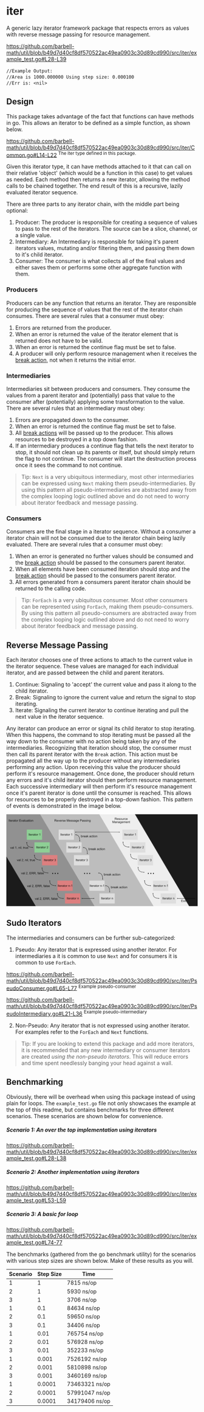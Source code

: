 # iter

A generic lazy iterator framework package that respects errors as values with
reverse message passing for resource management.

https://github.com/barbell-math/util/blob/b49d7d40cf8df570522ac49ea0903c30d89cd990/src/iter/example_test.go#L28-L39
```
//Example Output:
//Area is 1000.000000 Using step size: 0.000100
//Err is: <nil>
```

## Design

This package takes advantage of the fact that functions can have methods in go.
This allows an iterator to be defined as a simple function, as shown below.

https://github.com/barbell-math/util/blob/b49d7d40cf8df570522ac49ea0903c30d89cd990/src/iter/Common.go#L14-L22
<sup>The iter type defined in this package.</sup>

Given this iterator type, it can have methods attached to it that can call on
their relative 'object' (which would be a function in this case) to get values
as needed. Each method then returns a new iterator, allowing the method calls to
be chained together. The end result of this is a recursive, lazily evaluated
iterator sequence.

There are three parts to any iterator chain, with the middle part being
optional:

1. Producer: The producer is responsible for creating a sequence of values to
pass to the rest of the iterators. The source can be a slice, channel, or a
single value.
1. Intermediary: An Intermediary is responsible for taking it's parent iterators
values, mutating and/or filtering them, and passing them down to it's child
iterator.
1. Consumer: The consumer is what collects all of the final values and either
saves them or performs some other aggregate function with them.

### Producers

Producers can be any function that returns an iterator. They are responsible for
producing the sequence of values that the rest of the iterator chain consumes.
There are several rules that a consumer must obey:

1. Errors are returned from the producer. 
1. When an error is returned the value of the iterator element that is returned
does not have to be valid.
1. When an error is returned the continue flag must be set to false.
1. A producer will only perform resource management when it receives the
[break action](#reverse-message-passing), not when it returns the initial error.

### Intermediaries

Intermediaries sit between producers and consumers. They consume the values from
a parent iterator and (potentially) pass that value to the consumer after 
(potentially) applying some transformation to the value. There are several rules
that an intermediary must obey:

1. Errors are propagated down to the consumer.
1. When an error is returned the continue flag must be set to false.
1. All [break actions](#reverse-message-passing) will be passed up to the
producer. This allows resources to be destroyed in a top down fashion.
1. If an intermediary produces a continue flag that tells the next iterator to
stop, it should not clean up its parents or itself, but should simply return the
flag to not continue. The consumer will start the destruction process once it
sees the command to not continue.

> Tip:
> `Next` is a very ubiquitous intermediary, most other intermediaries can be
> expressed using `Next` making them pseudo-intermediaries. By using this
> pattern all pseudo-intermediaries are abstracted away from the complex looping
> logic outlined above and do not need to worry about iterator feedback and
> message passing.

### Consumers

Consumers are the final stage in a iterator sequence. Without a consumer a
iterator chain will not be consumed due to the iterator chain being lazily
evaluated. There are several rules that a consumer must obey:

1. When an error is generated no further values should be consumed and the
[break action](#reverse-message-passing) should be passed to the consumers
parent iterator.
1. When all elements have been consumed iteration should stop and the
[break action](#reverse-message-passing) should be passed to the consumers
parent iterator.
1. All errors generated from a consumers parent iterator chain should be
returned to the calling code.

> Tip:
> `ForEach` is a very ubiquitous consumer. Most other consumers can be
represented using `ForEach`, making them pseudo-consumers. By using this
> pattern all pseudo-consumers are abstracted away from the complex looping
> logic outlined above and do not need to worry about iterator feedback and
> message passing.

## Reverse Message Passing

Each iterator chooses one of three actions to attach to the current value in the
iterator sequence. These values are managed for each individual iterator, and
are passed between the child and parent iterators.

1. Continue: Signaling to 'accept' the current value and pass it along to the
child iterator.
1. Break: Signaling to ignore the current value and return the signal to stop
iterating.
1. Iterate: Signaling the current iterator to continue iterating and pull the
next value in the iterator sequence.

Any iterator can produce an error or signal its child iterator to stop
iterating. When this happens, the command to stop iterating must be passed all
the way down to the consumer with no action being taken by any of the
intermediaries. Recognizing that iteration should stop, the consumer must then
call its parent iterator with the `Break` action. This action must be propagated
all the way up to the producer without any intermediaries performing any action.
Upon receiving this value the producer should perform it's resource management.
Once done, the producer should return any errors and it's child iterator should
then perform resource management. Each successive intermediary will then perform
it's resource management once it's parent iterator is done until the consumer is
reached. This allows for resources to be properly destroyed in a top-down
fashion. This pattern of events is demonstrated in the image below.

![Reverse Message Passing](../../img/reverseMessagePassing.png)

## Sudo Iterators

The intermediaries and consumers can be further sub-categorized:

1. Pseudo: Any iterator that is expressed using another iterator. For
intermediaries a it is common to use `Next` and for consumers it is common to
use `ForEach`.

https://github.com/barbell-math/util/blob/b49d7d40cf8df570522ac49ea0903c30d89cd990/src/iter/PseudoConsumer.go#L65-L77
<sup>Example pseudo-consumer</sup>

https://github.com/barbell-math/util/blob/b49d7d40cf8df570522ac49ea0903c30d89cd990/src/iter/PseudoIntermediary.go#L21-L36
<sup>Example pseudo-intermediary</sup>

2. Non-Pseudo: Any iterator that is not expressed using another iterator. For
examples refer to the `ForEach` and `Next` functions.

> Tip:
> If you are looking to extend this package and add more iterators, it is
> recommended that any new intermediary or consumer iterators are created
> _using the non-pseudo iterators_. This will reduce errors and time spent
> needlessly banging your head against a wall.

## Benchmarking

Obviously, there will be overhead when using this package instead of using plain
for loops. The `example_test.go` file not only showcases the example at the top
of this readme, but contains benchmarks for three different scenarios. These
scenarios are shown below for convenience.

##### Scenario 1: An over the top implementation using iterators

https://github.com/barbell-math/util/blob/b49d7d40cf8df570522ac49ea0903c30d89cd990/src/iter/example_test.go#L28-L38

##### Scenario 2: Another implementation using iterators

https://github.com/barbell-math/util/blob/b49d7d40cf8df570522ac49ea0903c30d89cd990/src/iter/example_test.go#L53-L59

##### Scenario 3: A basic for loop

https://github.com/barbell-math/util/blob/b49d7d40cf8df570522ac49ea0903c30d89cd990/src/iter/example_test.go#L74-77

The benchmarks (gathered from the go benchmark utility) for the scenarios with
various step sizes are shown below. Make of these results as you will.

| Scenario | Step Size | Time           |
|----------|-----------|----------------|
| 1        | 1         | 7815 ns/op     |
| 2        | 1         | 5930 ns/op     |
| 3        | 1         | 3706 ns/op     |
| 1        | 0.1       | 84634 ns/op    |
| 2        | 0.1       | 59650 ns/op    |
| 3        | 0.1       | 34406 ns/op    |
| 1        | 0.01      | 765754 ns/op   |
| 2        | 0.01      | 576928 ns/op   |
| 3        | 0.01      | 352233 ns/op   |
| 1        | 0.001     | 7526192 ns/op  |
| 2        | 0.001     | 5810898 ns/op  |
| 3        | 0.001     | 3460169 ns/op  |
| 1        | 0.0001    | 73463321 ns/op |
| 2        | 0.0001    | 57991047 ns/op |
| 3        | 0.0001    | 34179406 ns/op |
